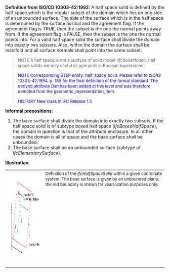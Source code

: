 **Definition from ISO/CD 10303-42:1992**: A half space solid is defined by the half space which is the regular subset of the domain which lies on one side of an unbounded surface. The side of the surface which is in the half space is determined by the surface normal and the agreement flag. If the agreement flag is TRUE, then the subset is the one the normal points away from. If the agreement flag is FALSE, then the subset is the one the normal points into. For a valid half space solid the surface shall divide the domain into exactly two subsets. Also, within the domain the surface shall be manifold and all surface normals shall point into the same subset.

> <font size="-1">NOTE A half space is not a subtype of solid model
		  (<i>IfcSolidModel</i>), half space solids are only useful as operands in
		  Boolean expressions.</font>
>

> <font color="#0000FF" size="-1">NOTE Corresponding STEP entity:
		  half_space_solid. Please refer to ISO/IS 10303-42:1994, p. 185 for the final
		  definition of the formal standard. The derived attribute <i>Dim</i> has been
		  added at this level and was therefore demoted from the
		  geometric_representation_item. </font>
> 
> <font color="#0000FF" size="-1">HISTORY New class in IFC Release 1.5
		  </font>
>

**Informal propositions:**

1. The base surface shall divide the domain into exactly two subsets. If the half space solid is of subtype boxed half space (_IfcBoxedHalfSpace_), the domain in question is that of the attribute enclosure. In all other cases the domain is all of space and the base surface shall be unbounded.
2. The base surface shall be an unbounded surface (subtype of _IfcElementarySurface_).

**Illustration**:

<table cellpadding="2" cellspacing="2"> 
		<tr> 
		  <td><a href="drawings/IfcHalfSpaceSolid-Layout1.dwf"><img src="figures/IfcHalfSpaceSolid-Layout1.gif" alt="half space solid" width="400" height="300" border="0"></a></td> 
		  <td valign="TOP" align="LEFT"><font size="-1">Definition of the
			 <i>IfcHalfSpaceSolid</i> within a given coordinate system. The base surface is
			 given by an unbounded plane, the red boundary is shown for visualization
			 purposes only.</font></td> 
		</tr> 
	 </table>